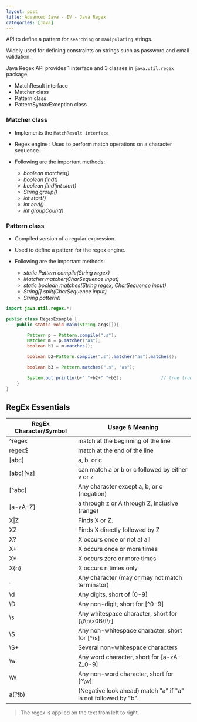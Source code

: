 ```yaml
---
layout: post
title: Advanced Java - IV - Java Regex
categories: [Java]
---
```


API to define a pattern for `searching` or `manipulating` strings.

Widely used for defining constraints on strings such as password and email validation.

Java Regex API provides 1 interface and 3 classes in `java.util.regex` package.
   - MatchResult interface
   - Matcher class
   - Pattern class
   - PatternSyntaxException class

### Matcher class
   - Implements the `MatchResult interface`

   - Regex engine : Used to perform match operations on a character sequence.

   - Following are the important methods:
      - _boolean matches()_
      - _boolean find()_
      - _boolean find(int start)_
      - _String group()_
      - _int start()_
      - _int end()_
      - _int groupCount()_


### Pattern class
  - Compiled version of a regular expression.

  - Used to define a pattern for the regex engine.

  - Following are the important methods:
      - _static Pattern compile(String regex)_
      - _Matcher matcher(CharSequence input)_
      - _static boolean matches(String regex, CharSequence input)_
      - _String[] split(CharSequence input)_
      - _String pattern()_

```java
import java.util.regex.*;

public class RegexExample {  
    public static void main(String args[]){  

        Pattern p = Pattern.compile(".s");  
        Matcher m = p.matcher("as");  
        boolean b1 = m.matches();  

        boolean b2=Pattern.compile(".s").matcher("as").matches();  

        boolean b3 = Pattern.matches(".s", "as");  

        System.out.println(b+" "+b2+" "+b3);               // true true true
    }
}
```

## RegEx Essentials

|RegEx Character/Symbol|Usage & Meaning|
|---|---|
|^regex|match at the beginning of the line|
|regex$|match at the end of the line|
|[abc]|a, b, or c|
|[abc][vz]|can match a or b or c followed by either v or z|
|[^abc]|Any character except a, b, or c (negation)|
|[a-zA-Z]|a through z or A through Z, inclusive (range)|
|X\|Z|Finds X or Z.
|XZ|Finds X directly followed by Z|
|X?|X occurs once or not at all|
|X+|X occurs once or more times|
|X*|X occurs zero or more times|
|X{n}|X occurs n times only|
|.|Any character (may or may not match terminator)|
|\d|Any digits, short of [0-9]|
|\D|Any non-digit, short for [^0-9]|
|\s|Any whitespace character, short for [\t\n\x0B\f\r]|
|\S|Any non-whitespace character, short for [^\s]|
|\S+|Several non-whitespace characters|
|\w|Any word character, short for [a-zA-Z_0-9]|
|\W|Any non-word character, short for [^\w]|
|a(?!b)|(Negative look ahead) match "a" if "a" is not followed by "b".|

> The regex is applied on the text from left to right.
